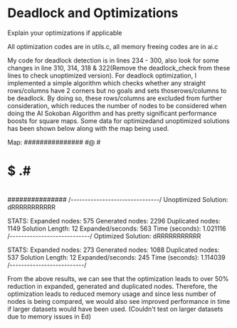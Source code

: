 # Deadlock and Optimizations

Explain your optimizations if applicable

All optimization codes are in utils.c, all memory freeing codes are in ai.c

My code for deadlock detection is in lines 234 - 300, also look for some changes in line 310, 
314, 318 & 322(Remove the deadlock_check from these lines to check unoptimized version). 
For deadlock optimization, I implemented a simple algorithm which checks whether any straight 
rows/columns have 2 corners but no goals and sets thoserows/columns to be deadlock. By doing so, 
these rows/columns are excluded from further consideration, which reduces the number of nodes 
to be considered when doing the AI Sokoban Algorithm and has pretty significant performance boosts 
for square maps. Some data for optimizedand unoptimized solutions has been shown below along with 
the map being used.

Map: 
###############
#@            #
# $          .#
#             #                      
###############
/-------------------------------/
Unoptimized Solution:                            
dRRRRRRRRRRR

STATS: 
Expanded nodes: 575
Generated nodes: 2296
Duplicated nodes: 1149
Solution Length: 12
Expanded/seconds: 563
Time (seconds): 1.021116
/----------------------------/
Optimized Solution:
dRRRRRRRRRRR

STATS: 
Expanded nodes: 273
Generated nodes: 1088
Duplicated nodes: 537
Solution Length: 12
Expanded/seconds: 245
Time (seconds): 1.114039
/--------------------------/

From the above results, we can see that the optimization leads to over 50% reduction in expanded, generated and 
duplicated nodes. Therefore, the optimization leads to reduced memory usage and since less number of nodes is
being compared, we would also see improved performance in time if larger datasets would have been used.
(Couldn't test on larger datasets due to memory issues in Ed)

